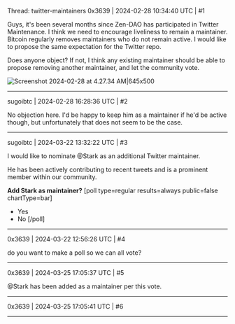 Thread: twitter-maintainers
0x3639 | 2024-02-28 10:34:40 UTC | #1

Guys, it's been several months since Zen-DAO has participated in Twitter Maintenance.  I think we need to encourage liveliness to remain a maintainer.  Bitcoin regularly removes maintainers who do not remain active.  I would like to propose the same expectation for the Twitter repo.  

Does anyone object?  If not, I think any existing maintainer should be able to propose removing another maintainer, and let the community vote.  

![Screenshot 2024-02-28 at 4.27.34 AM|645x500](upload://fxAhOGhapChD3JinaUsXgayokN4.png)

-------------------------

sugoibtc | 2024-02-28 16:28:36 UTC | #2

No objection here. I'd be happy to keep him as a maintainer if he'd be active though, but unfortunately that does not seem to be the case.

-------------------------

sugoibtc | 2024-03-22 13:32:22 UTC | #3

I would like to nominate @Stark as an additional Twitter maintainer.

He has been actively contributing to recent tweets and is a prominent member within our community.

**Add Stark as maintainer?**
[poll type=regular results=always public=false chartType=bar]
* Yes
* No
[/poll]

-------------------------

0x3639 | 2024-03-22 12:56:26 UTC | #4

do you want to make a poll so we can all vote?

-------------------------

0x3639 | 2024-03-25 17:05:37 UTC | #5

@Stark has been added as a maintainer per this vote.

-------------------------

0x3639 | 2024-03-25 17:05:41 UTC | #6



-------------------------

